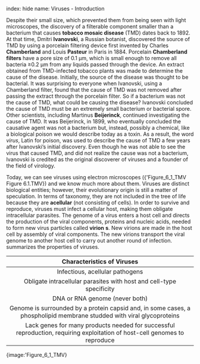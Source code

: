 index: hide
name: Viruses - Introduction

Despite their small size, which prevented them from being seen with light microscopes, the discovery of a filterable component smaller than a bacterium that causes  **tobacco mosaic disease** (TMD) dates back to 1892. At that time, Dmitri  **Ivanovski**, a Russian botanist, discovered the source of TMD by using a porcelain filtering device first invented by Charles  **Chamberland** and Louis  **Pasteur** in Paris in 1884. Porcelain  **Chamberland filters** have a pore size of 0.1 µm, which is small enough to remove all bacteria ≥0.2 µm from any liquids passed through the device. An extract obtained from TMD-infected tobacco plants was made to determine the cause of the disease. Initially, the source of the disease was thought to be bacterial. It was surprising to everyone when Ivanovski, using a Chamberland filter, found that the cause of TMD was not removed after passing the extract through the porcelain filter. So if a bacterium was not the cause of TMD, what could be causing the disease? Ivanovski concluded the cause of TMD must be an extremely small bacterium or bacterial spore. Other scientists, including Martinus  **Beijerinck**, continued investigating the cause of TMD. It was Beijerinck, in 1899, who eventually concluded the causative agent was not a bacterium but, instead, possibly a chemical, like a biological poison we would describe today as a toxin. As a result, the word  *virus*, Latin for poison, was used to describe the cause of TMD a few years after Ivanovski’s initial discovery. Even though he was not able to see the virus that caused TMD, and did not realize the cause was not a bacterium, Ivanovski is credited as the original discoverer of viruses and a founder of the field of virology.

Today, we can see viruses using electron microscopes ({'Figure_6_1_TMV Figure 6.1.TMV}) and we know much more about them. Viruses are distinct biological entities; however, their evolutionary origin is still a matter of speculation. In terms of taxonomy, they are not included in the tree of life because they are  **acellular** (not consisting of cells). In order to survive and reproduce, viruses must infect a cellular host, making them obligate intracellular parasites. The genome of a virus enters a host cell and directs the production of the viral components, proteins and nucleic acids, needed to form new virus particles called  **virion** **s**. New virions are made in the host cell by assembly of viral components. The new virions transport the viral genome to another host cell to carry out another round of infection.  summarizes the properties of viruses.


| Characteristics of Viruses |
|:-:|
| Infectious, acellular pathogens |
| Obligate intracellular parasites with host and cell-type specificity |
| DNA or RNA genome (never both) |
| Genome is surrounded by a protein capsid and, in some cases, a phospholipid membrane studded with viral glycoproteins |
| Lack genes for many products needed for successful reproduction, requiring exploitation of host-cell genomes to reproduce |
    


{image:'Figure_6_1_TMV}
        
